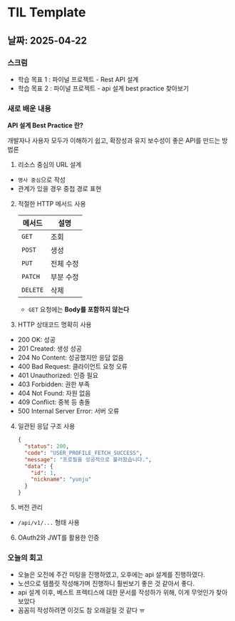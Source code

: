 # TIL Template

## 날짜: 2025-04-22

### 스크럼
- 학습 목표 1 : 파이널 프로젝트 - Rest API 설계
- 학습 목표 2 : 파이널 프로젝트 - api 설계 best practice 찾아보기

### 새로 배운 내용
**API 설계 Best Practice 란?**

개발자나 사용자 모두가 이해하기 쉽고, 확장성과 유지 보수성이 좋은 API를 만드는 방법론

1. 리소스 중심의 URL 설계
  - `명사 중심`으로 작성
  - 관계가 있을 경우 중첩 경로 표현
2. 적절한 HTTP 메서드 사용

    | 메서드 | 설명 |
    | --- | --- |
    | `GET` | 조회 |
    | `POST` | 생성 |
    | `PUT` | 전체 수정 |
    | `PATCH` | 부분 수정 |
    | `DELETE` | 삭제 |
    - `GET` 요청에는 **Body를 포함하지 않는다**  
     
3. HTTP 상태코드 명확히 사용
  - 200 OK: 성공
  - 201 Created: 생성 성공
  - 204 No Content: 성공했지만 응답 없음
  - 400 Bad Request: 클라이언트 요청 오류
  - 401 Unauthorized: 인증 필요
  - 403 Forbidden: 권한 부족
  - 404 Not Found: 자원 없음
  - 409 Conflict: 중복 등 충돌
  - 500 Internal Server Error: 서버 오류
4. 일관된 응답 구조 사용

    ```json
    {
      "status": 200,
      "code": "USER_PROFILE_FETCH_SUCCESS",
      "message": "프로필을 성공적으로 불러왔습니다.",
      "data": {
        "id": 1,
        "nickname": "yunju"
      }
    }
    
    ```

5. 버전 관리
  - `/api/v1/...` 형태 사용
6. OAuth2와 JWT를 활용한 인증

### 오늘의 회고
- 오늘은 오전에 주간 미팅을 진행하였고, 오후에는 api 설계를 진행하였다.
- 노션으로 템플릿 작성해가며 진행하니 훨씬보기 좋은 것 같아서 좋다.
- api 설계 이후, 베스트 프렉티스에 대한 문서를 작성하가 위해, 이게 무엇인가 찾아보았다
- 꼼꼼히 작성하려면 이것도 참 오래걸릴 것 같다 ㅠ